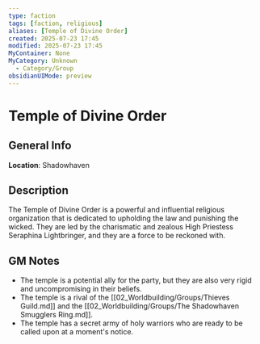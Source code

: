 ```yaml
---
type: faction
tags: [faction, religious]
aliases: [Temple of Divine Order]
created: 2025-07-23 17:45
modified: 2025-07-23 17:45
MyContainer: None
MyCategory: Unknown
  - Category/Group
obsidianUIMode: preview
---
```

# Temple of Divine Order

## General Info
**Location**: Shadowhaven

## Description
The Temple of Divine Order is a powerful and influential religious organization that is dedicated to upholding the law and punishing the wicked. They are led by the charismatic and zealous High Priestess Seraphina Lightbringer, and they are a force to be reckoned with.

## GM Notes
- The temple is a potential ally for the party, but they are also very rigid and uncompromising in their beliefs.
- The temple is a rival of the [[02_Worldbuilding/Groups/Thieves Guild.md]] and the [[02_Worldbuilding/Groups/The Shadowhaven Smugglers Ring.md]].
- The temple has a secret army of holy warriors who are ready to be called upon at a moment's notice.
